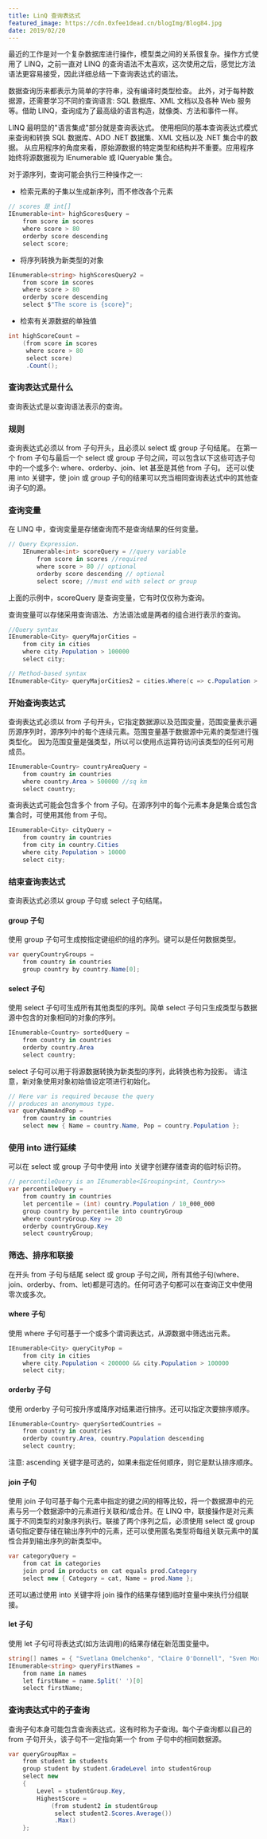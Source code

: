 ```yaml
---
title: LinQ 查询表达式
featured_image: https://cdn.0xfee1dead.cn/blogImg/Blog84.jpg
date: 2019/02/20
---
```


最近的工作是对一个复杂数据库进行操作，模型类之间的关系很复杂。操作方式使用了 LINQ，之前一直对 LINQ 的查询语法不太喜欢，这次使用之后，感觉比方法语法更容易接受，因此详细总结一下查询表达式的语法。

数据查询历来都表示为简单的字符串，没有编译时类型检查。 此外，对于每种数据源，还需要学习不同的查询语言: SQL 数据库、XML 文档以及各种 Web 服务等。借助 LINQ，查询成为了最高级的语言构造，就像类、方法和事件一样。

LINQ 最明显的"语言集成"部分就是查询表达式。 使用相同的基本查询表达式模式来查询和转换 SQL 数据库、ADO .NET 数据集、XML 文档以及 .NET 集合中的数据。
从应用程序的角度来看，原始源数据的特定类型和结构并不重要。应用程序始终将源数据视为 IEnumerable<T> 或 IQueryable<T> 集合。 

对于源序列，查询可能会执行三种操作之一: 
- 检索元素的子集以生成新序列，而不修改各个元素

``` csharp
// scores 是 int[]
IEnumerable<int> highScoresQuery =
    from score in scores
    where score > 80
    orderby score descending
    select score;
```
- 将序列转换为新类型的对象

``` csharp
IEnumerable<string> highScoresQuery2 =
    from score in scores
    where score > 80
    orderby score descending
    select $"The score is {score}";
```
- 检索有关源数据的单独值

``` csharp
int highScoreCount =
    (from score in scores
     where score > 80
     select score)
     .Count();
```

### 查询表达式是什么
查询表达式是以查询语法表示的查询。 

### 规则
查询表达式必须以 from 子句开头，且必须以 select 或 group 子句结尾。 在第一个 from 子句与最后一个 select 或 group 子句之间，可以包含以下这些可选子句中的一个或多个: where、orderby、join、let 甚至是其他 from 子句。 还可以使用 into 关键字，使 join 或 group 子句的结果可以充当相同查询表达式中的其他查询子句的源。

### 查询变量
在 LINQ 中，查询变量是存储查询而不是查询结果的任何变量。
``` csharp
// Query Expression.
    IEnumerable<int> scoreQuery = //query variable
        from score in scores //required
        where score > 80 // optional
        orderby score descending // optional
        select score; //must end with select or group
```

上面的示例中，scoreQuery 是查询变量，它有时仅仅称为查询。 

查询变量可以存储采用查询语法、方法语法或是两者的组合进行表示的查询。
``` csharp
//Query syntax
IEnumerable<City> queryMajorCities =
    from city in cities
    where city.Population > 100000
    select city;

// Method-based syntax
IEnumerable<City> queryMajorCities2 = cities.Where(c => c.Population > 100000);
```

### 开始查询表达式
查询表达式必须以 from 子句开头，它指定数据源以及范围变量，范围变量表示遍历源序列时，源序列中的每个连续元素。范围变量基于数据源中元素的类型进行强类型化。
因为范围变量是强类型，所以可以使用点运算符访问该类型的任何可用成员。
``` csharp
IEnumerable<Country> countryAreaQuery =
    from country in countries
    where country.Area > 500000 //sq km
    select country;
```

查询表达式可能会包含多个 from 子句。在源序列中的每个元素本身是集合或包含集合时，可使用其他 from 子句。 
``` csharp
IEnumerable<City> cityQuery =
    from country in countries
    from city in country.Cities
    where city.Population > 10000
    select city;
```

### 结束查询表达式
查询表达式必须以 group 子句或 select 子句结尾。

#### group 子句
使用 group 子句可生成按指定键组织的组的序列。键可以是任何数据类型。
``` csharp
var queryCountryGroups =
    from country in countries
    group country by country.Name[0];
```

#### select 子句
使用 select 子句可生成所有其他类型的序列。简单 select 子句只生成类型与数据源中包含的对象相同的对象的序列。
``` csharp
IEnumerable<Country> sortedQuery =
    from country in countries
    orderby country.Area
    select country;
```

select 子句可以用于将源数据转换为新类型的序列，此转换也称为投影。
请注意，新对象使用对象初始值设定项进行初始化。
``` csharp
// Here var is required because the query
// produces an anonymous type.
var queryNameAndPop =
    from country in countries
    select new { Name = country.Name, Pop = country.Population };
```

### 使用 into 进行延续
可以在 select 或 group 子句中使用 into 关键字创建存储查询的临时标识符。
``` csharp
// percentileQuery is an IEnumerable<IGrouping<int, Country>>
var percentileQuery =
    from country in countries
    let percentile = (int) country.Population / 10_000_000
    group country by percentile into countryGroup
    where countryGroup.Key >= 20
    orderby countryGroup.Key
    select countryGroup;
```

### 筛选、排序和联接
在开头 from 子句与结尾 select 或 group 子句之间，所有其他子句(where、join、orderby、from、let)都是可选的。任何可选子句都可以在查询正文中使用零次或多次。

#### where 子句
使用 where 子句可基于一个或多个谓词表达式，从源数据中筛选出元素。
``` csharp
IEnumerable<City> queryCityPop =
    from city in cities
    where city.Population < 200000 && city.Population > 100000
    select city;
```

#### orderby 子句
使用 orderby 子句可按升序或降序对结果进行排序。还可以指定次要排序顺序。
``` csharp
IEnumerable<Country> querySortedCountries =
    from country in countries
    orderby country.Area, country.Population descending
    select country;
```

注意: ascending 关键字是可选的，如果未指定任何顺序，则它是默认排序顺序。

#### join 子句
使用 join 子句可基于每个元素中指定的键之间的相等比较，将一个数据源中的元素与另一个数据源中的元素进行关联和/或合并。在 LINQ 中，联接操作是对元素属于不同类型的对象序列执行。联接了两个序列之后，必须使用 select 或 group 语句指定要存储在输出序列中的元素，还可以使用匿名类型将每组关联元素中的属性合并到输出序列的新类型中。
``` csharp
var categoryQuery =
    from cat in categories
    join prod in products on cat equals prod.Category
    select new { Category = cat, Name = prod.Name };
```

还可以通过使用 into 关键字将 join 操作的结果存储到临时变量中来执行分组联接。 

#### let 子句
使用 let 子句可将表达式(如方法调用)的结果存储在新范围变量中。 
``` csharp
string[] names = { "Svetlana Omelchenko", "Claire O'Donnell", "Sven Mortensen", "Cesar Garcia" };
IEnumerable<string> queryFirstNames =
    from name in names
    let firstName = name.Split(' ')[0]
    select firstName;
```

### 查询表达式中的子查询
查询子句本身可能包含查询表达式，这有时称为子查询。每个子查询都以自己的 from 子句开头，该子句不一定指向第一个 from 子句中的相同数据源。 
``` csharp
var queryGroupMax =
    from student in students
    group student by student.GradeLevel into studentGroup
    select new
    {
        Level = studentGroup.Key,
        HighestScore =
            (from student2 in studentGroup
             select student2.Scores.Average())
             .Max()
    };
```